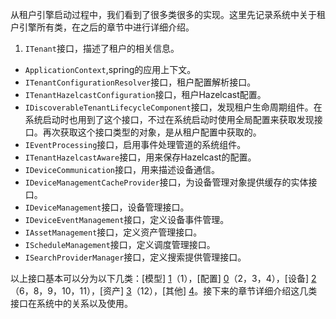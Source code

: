 从租户引擎启动过程中，我们看到了很多类很多的实现。这里先记录系统中关于租户引擎所有类，在之后的章节中进行详细介绍。

1. ```ITenant```接口，描述了租户的相关信息。
- ```ApplicationContext```,spring的应用上下文。
- ```ITenantConfigurationResolver```接口，租户配置解析接口。
- ```ITenantHazelcastConfiguration```接口，租户Hazelcast配置。
- ```IDiscoverableTenantLifecycleComponent```接口，发现租户生命周期组件。在系统启动时也用到了这个接口，不过在系统启动时使用全局配置来获取发现接口。再次获取这个接口类型的对象，是从租户配置中获取的。
- ```IEventProcessing```接口，启用事件处理管道的系统组件。
- ```ITenantHazelcastAware```接口，用来保存Hazelcast的配置。
- ```IDeviceCommunication```接口，用来描述设备通信。
- ```IDeviceManagementCacheProvider```接口，为设备管理对象提供缓存的实体接口。
- ```IDeviceManagement```接口，设备管理接口。
- ```IDeviceEventManagement```接口，定义设备事件管理。
- ```IAssetManagement```接口，定义资产管理接口。
- ```IScheduleManagement```接口，定义调度管理接口。
- ```ISearchProviderManager```接口，定义搜索提供管理接口。

以上接口基本可以分为以下几类：[模型] [1]（1），[配置] [0]（2，3，4），[设备] [2]（6，8，9，10，11），[资产] [3]（12），[其他] [4]。接下来的章节详细介绍这几类接口在系统中的关系以及使用。

[0]: /租户配置解析/README.md "配置"
[1]: /model-or-domain/README.md "模型"
[2]: /设备/README.md "设备"
[3]: /资产/README.md "资产"
[4]: /其他/README.md "其他"

